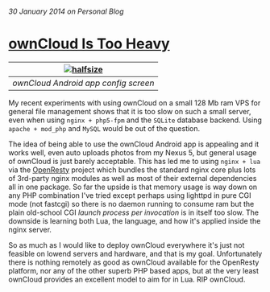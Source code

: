 ###### 30 January 2014 on Personal Blog

# [ownCloud Is Too Heavy]

|[![halfsize][1]][2]|
|:---:|
| _ownCloud Android app config screen_ |

My recent experiments with using ownCloud on a small 128 Mb ram VPS for
general file management shows that it is too slow on such a small server,
even when using `nginx + php5-fpm` and the `SQLite` database backend. Using
`apache + mod_php` and `MySQL` would be out of the question.

The idea of being able to use the ownCloud Android app is appealing and it
works well, even auto uploads photos from my Nexus 5, but general usage of
ownCloud is just barely acceptable. This has led me to using `nginx + lua`
via the [OpenResty] project which bundles the standard nginx core plus lots
of 3rd-party nginx modules as well as most of their external dependencies
all in one package. So far the upside is that memory usage is way down on
any PHP combination I've tried except perhaps using lighttpd in pure CGI
mode (not fastcgi) so there is no daemon running to consume ram but the
plain old-school CGI _launch process per invocation_ is in itself too slow.
The downside is learning both Lua, the language, and how it's applied inside
the nginx server.

So as much as I would like to deploy ownCloud everywhere it's just not
feasible on lowend servers and hardware, and that is my goal. Unfortunately
there is nothing remotely as good as ownCloud available for the OpenResty
platform, nor any of the other superb PHP based apps, but at the very least
ownCloud provides an excellent model to aim for in Lua. RIP ownCloud.

[ownCloud Is Too Heavy]: /
[OpenResty]: http://openresty.org
[1]: http://markconstable.com/lib/img/20140208_N5_ownCloud_halfsize.jpg
[2]: http://markconstable.com/lib/img/20140208_N5_ownCloud.jpg
